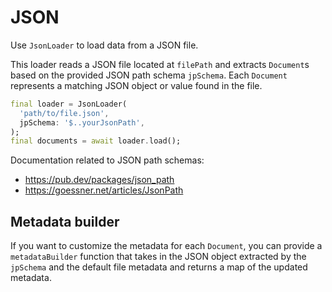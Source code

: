 # JSON

Use `JsonLoader` to load data from a JSON file.

This loader reads a JSON file located at `filePath` and extracts
`Document`s based on the provided JSON path schema `jpSchema`.
Each `Document` represents a matching JSON object or value found in the
file.

```dart
final loader = JsonLoader(
  'path/to/file.json',
  jpSchema: '$..yourJsonPath',
);
final documents = await loader.load();
```

Documentation related to JSON path schemas:
- https://pub.dev/packages/json_path
- https://goessner.net/articles/JsonPath

## Metadata builder

If you want to customize the metadata for each `Document`, you can provide
a `metadataBuilder` function that takes in the JSON object extracted by the
`jpSchema` and the default file metadata and returns a map of the updated
metadata.
